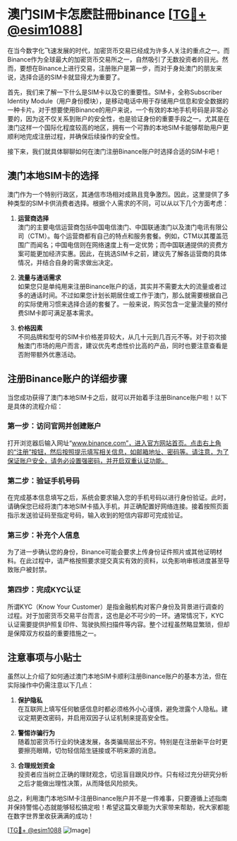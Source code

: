 # 澳门SIM卡怎麽註冊binance [[TG💪+ @esim1088](https://t.me/s/esim1088)]

在当今数字化飞速发展的时代，加密货币交易已经成为许多人关注的重点之一。而Binance作为全球最大的加密货币交易所之一，自然吸引了无数投资者的目光。然而，要想在Binance上进行交易，注册账户是第一步，而对于身处澳门的朋友来说，选择合适的SIM卡就显得尤为重要了。

首先，我们来了解一下什么是SIM卡以及它的重要性。SIM卡，全称Subscriber Identity Module（用户身份模块），是移动电话中用于存储用户信息和安全数据的一种卡片。对于想要使用Binance的用户来说，一个有效的本地手机号码是非常必要的，因为这不仅关系到账户的安全性，也是验证身份的重要手段之一。尤其是在澳门这样一个国际化程度较高的地区，拥有一个可靠的本地SIM卡能够帮助用户更顺利地完成注册过程，并确保后续操作的安全性。

接下来，我们就具体聊聊如何在澳门注册Binance账户时选择合适的SIM卡吧！

## 澳门本地SIM卡的选择

澳门作为一个特别行政区，其通信市场相对成熟且竞争激烈。因此，这里提供了多种类型的SIM卡供消费者选择。根据个人需求的不同，可以从以下几个方面考虑：

1. **运营商选择**  
   澳门的主要电信运营商包括中国电信澳门、中国联通澳门以及澳门电讯有限公司（CTM）。每个运营商都有自己的特点和服务套餐。例如，CTM以其覆盖范围广而闻名；中国电信则在网络速度上有一定优势；而中国联通提供的资费方案可能更加经济实惠。因此，在挑选SIM卡之前，建议先了解各运营商的具体情况，并结合自身的需求做出决定。

2. **流量与通话需求**  
   如果您只是单纯用来注册Binance账户的话，其实并不需要太大的流量或者过多的通话时间。不过如果您计划长期居住或工作于澳门，那么就需要根据自己的实际使用习惯来选择合适的套餐了。一般来说，购买包含一定量流量的预付费SIM卡即可满足基本需求。

3. **价格因素**  
   不同品牌和型号的SIM卡价格差异较大，从几十元到几百元不等。对于初次接触澳门市场的用户而言，建议优先考虑性价比高的产品，同时也要注意查看是否附带额外优惠活动。

## 注册Binance账户的详细步骤

当您成功获得了澳门本地SIM卡之后，就可以开始着手注册Binance账户啦！以下是具体的流程介绍：

### 第一步：访问官网并创建账户
打开浏览器后输入网址“www.binance.com”，进入官方网站首页。点击右上角的“注册”按钮，然后按照提示填写相关信息，如邮箱地址、密码等。请注意，为了保证账户安全，请务必设置强密码，并开启双重认证功能。

### 第二步：验证手机号码
在完成基本信息填写之后，系统会要求输入您的手机号码以进行身份验证。此时，请确保您已经将澳门本地SIM卡插入手机，并正确配置好网络连接。接着按照页面指示发送验证码至指定号码，输入收到的短信内容即可完成验证。

### 第三步：补充个人信息
为了进一步确认您的身份，Binance可能会要求上传身份证件照片或其他证明材料。在此过程中，请严格按照要求提交真实有效的资料，以免影响审核进度甚至导致账户被封禁。

### 第四步：完成KYC认证
所谓KYC（Know Your Customer）是指金融机构对客户身份及背景进行调查的过程。对于加密货币交易平台而言，这也是必不可少的一环。通常情况下，KYC认证需要提供护照复印件、驾驶执照扫描件等内容。整个过程虽然略显繁琐，但却是保障双方权益的重要措施之一。

## 注意事项与小贴士

虽然以上介绍了如何通过澳门本地SIM卡顺利注册Binance账户的基本方法，但在实际操作中仍需注意以下几点：

1. **保护隐私**  
   在互联网上填写任何敏感信息时都必须格外小心谨慎，避免泄露个人隐私。建议定期更改密码，并启用双因子认证机制来提高安全性。

2. **警惕诈骗行为**  
   随着加密货币行业的快速发展，各类骗局层出不穷。特别是在注册新平台时更要擦亮眼睛，切勿轻信陌生链接或不明来源的消息。

3. **合理规划资金**  
   投资者应当树立正确的理财观念，切忌盲目跟风炒作。只有经过充分研究分析之后才能做出理性决策，从而降低风险损失。

总之，利用澳门本地SIM卡注册Binance账户并不是一件难事，只要遵循上述指南并保持警惕心态就能够轻松搞定啦！希望这篇文章能为大家带来帮助，祝大家都能在数字世界里收获满满的成功！

[[TG💪+ @esim1088](https://t.me/s/esim1088) ![Image](https://i.postimg.cc/4NQfJmqS/Snipaste-2025-05-13-00-14-12.png)]